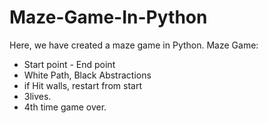 # Maze-Game-In-Python
Here, we have created a maze game in Python.
Maze Game:
- Start point - End point
- White Path, Black Abstractions
- ⁠if Hit walls, restart from start
- 3lives.
- 4th time game over.
